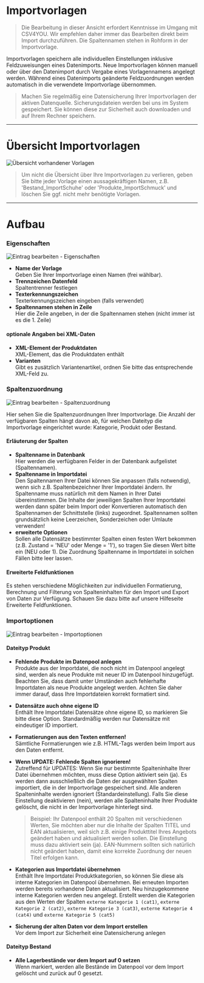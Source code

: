 # Importvorlagen

> Die Bearbeitung in dieser Ansicht erfordert Kenntnisse im Umgang mit CSV4YOU. Wir empfehlen daher immer das Bearbeiten direkt beim Import durchzuführen. Die Spaltennamen stehen in Rohform in der Importvorlage.

Importvorlagen speichern alle individuellen Einstellungen inklusive Feldzuweisungen eines Datenimports.
Neue Importvorlagen können manuell oder über den Datenimport durch Vergabe eines Vorlagennamens angelegt werden.
Während eines Datenimports geänderte Feldzuordnungen werden automatisch in die verwendete Importvorlage übernommen.

> Machen Sie regelmäßig eine Datensicherung Ihrer Importvorlagen der aktiven Datenquelle. Sicherungsdateien werden bei uns im System gespeichert.
> Sie können diese zur Sicherheit auch downloaden und auf Ihrem Rechner speichern.

***
# Übersicht Importvorlagen

![Übersicht vorhandener Vorlagen](https://data.csv4you.com/media/image/guide/datenpool/importvorlagen/datenpool-importvorlagen-uebersicht.png ':zoom :size=30%')

> Um nicht die Übersicht über Ihre Importvorlagen zu verlieren, geben Sie bitte jeder Vorlage einen aussagekräftigen Namen, z.B. 'Bestand_ImportSchuhe' oder 'Produkte_ImportSchmuck' und löschen Sie ggf. nicht mehr benötigte Vorlagen.

***
# Aufbau

### Eigenschaften

![Eintrag bearbeiten - Eigenschaften](https://data.csv4you.com/media/image/guide/datenpool/importvorlagen/datenpool-importvorlagen-bearbeiten-eigenschaften.png ':zoom :size=30%')

- **Name der Vorlage**<br>
	Geben Sie Ihrer Importvorlage einen Namen (frei wählbar).
- **Trennzeichen Datenfeld**<br>
	Spaltentrenner festlegen
- **Texterkennungszeichen**<br>
	Texterkennungszeichen eingeben (falls verwendet)
- **Spaltennamen stehen in Zeile**<br>
	Hier die Zeile angeben, in der die Spaltennamen stehen (nicht immer ist es die 1. Zeile)

#### optionale Angaben bei XML-Daten
- **XML-Element der Produktdaten**<br>
	XML-Element, das die Produktdaten enthält
- **Varianten**<br>
	Gibt es zusätzlich Variantenartikel, ordnen Sie bitte das entsprechende XML-Feld zu.


### Spaltenzuordnung

![Eintrag bearbeiten - Spaltenzuordnung](https://data.csv4you.com/media/image/guide/datenpool/importvorlagen/datenpool-importvorlagen-bearbeiten-spaltenzuordnung.png ':zoom :size=30%')

Hier sehen Sie die Spaltenzuordnungen Ihrer Importvorlage. Die Anzahl der verfügbaren Spalten hängt davon ab, für welchen Dateityp die Importvorlage eingerichtet wurde: Kategorie, Produkt oder Bestand.

#### Erläuterung der Spalten

- **Spaltenname in Datenbank**<br>
	Hier werden die verfügbaren Felder in der Datenbank aufgelistet (Spaltennamen).
- **Spaltenname in Importdatei**<br>
	Den Spaltennamen Ihrer Datei können Sie anpassen (falls notwendig), wenn sich z.B. Spaltenbezeichner Ihrer Importdatei ändern. Ihr Spaltenname muss natürlich mit dem Namen in Ihrer Datei übereinstimmen. Die Inhalte der jeweiligen Spalten Ihrer Importdatei werden dann später beim Import oder Konvertieren automatisch den Spaltennamen der Schnittstelle (links) zugeordnet. Spaltennamen sollten grundsätzlich keine Leerzeichen, Sonderzeichen oder Umlaute verwenden!
- **erweiterte Optionen**<br>
	Sollen alle Datensätze bestimmter Spalten einen festen Wert bekommen (z.B. Zustand = 'NEU' oder Menge = '1'), so tragen Sie diesen Wert bitte ein (NEU oder 1). Die Zuordnung Spaltenname in Importdatei in solchen Fällen bitte leer lassen.

#### Erweiterte Feldfunktionen

Es stehen verschiedene Möglichkeiten zur individuellen Formatierung, Berechnung und Filterung von Spalteninhalten für den Import und Export von Daten zur Verfügung. Schauen Sie dazu bitte auf unsere Hilfeseite Erweiterte Feldfunktionen.


### Importoptionen

![Eintrag bearbeiten - Importoptionen](https://data.csv4you.com/media/image/guide/datenpool/importvorlagen/datenpool-importvorlagen-bearbeiten-importoptionen.png ':zoom :size=30%')

#### Dateityp Produkt

- **Fehlende Produkte im Datenpool anlegen**<br>
    Produkte aus der Importdatei, die noch nicht im Datenpool angelegt sind, werden als neue Produkte mit neuer ID im Datenpool hinzugefügt. Beachten Sie, dass damit unter Umständen auch fehlerhafte Importdaten als neue Produkte angelegt werden. Achten Sie daher immer darauf, dass Ihre Importdateien korrekt formatiert sind.

- **Datensätze auch ohne eigene ID**<br>
    Enthält Ihre Importdatei Datensätze ohne eigene ID, so markieren Sie bitte diese Option. Standardmäßig werden nur Datensätze mit eindeutiger ID importiert.

- **Formatierungen aus den Texten entfernen!**<br>
    Sämtliche Formatierungen wie z.B. HTML-Tags werden beim Import aus den Daten entfernt.

- **Wenn UPDATE: Fehlende Spalten ignorieren!**<br>
    Zutreffend für UPDATES: Wenn Sie nur bestimmte Spalteninhalte Ihrer Datei übernehmen möchten, muss diese Option aktiviert sein (ja). Es werden dann ausschließlich die Daten der ausgewählten Spalten importiert, die in der Importvorlage gespeichert sind. Alle anderen Spalteninhalte werden ignoriert (Standardeinstellung).
    Falls Sie diese Einstellung deaktivieren (nein), werden alle Spalteninhalte Ihrer Produkte gelöscht, die nicht in der Importvorlage hinterlegt sind.

    > Beispiel: Ihr Datenpool enthält 20 Spalten mit verschiedenen Werten, Sie möchten aber nur die Inhalte der Spalten TITEL und EAN aktualisieren, weil sich z.B. einige Produkttitel Ihres Angebots geändert haben und aktualisiert werden sollen. Die Einstellung muss dazu aktiviert sein (ja). EAN-Nummern sollten sich natürlich nicht geändert haben, damit eine korrekte Zuordnung der neuen Titel erfolgen kann.

- **Kategorien aus Importdatei übernehmen**<br>
    Enthält Ihre Importdatei Produktkategorien, so können Sie diese als interne Kategorien im Datenpool übernehmen. Bei erneuten Importen werden bereits vorhandene Daten aktualisiert.
	Neu hinzugekommene interne Kategorien werden neu angelegt. Erstellt werden die Kategorien aus den Werten der Spalten
	`externe Kategorie 1 (cat1)`, `externe Kategorie 2 (cat2)`, `externe Kategorie 3 (cat3)`, `externe Kategorie 4 (cat4)` und `externe Kategorie 5 (cat5)`

- **Sicherung der alten Daten vor dem Import erstellen**<br>
    Vor dem Import zur Sicherheit eine Datensicherung anlegen

#### Dateityp Bestand

- **Alle Lagerbestände vor dem Import auf 0 setzen**<br>
    Wenn markiert, werden alle Bestände im Datenpool vor dem Import gelöscht und zurück auf 0 gesetzt.